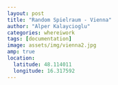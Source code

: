 ```yaml
---
layout: post
title: "Random Spielraum - Vienna"
author: "Alper Kalaycioglu"
categories: whereiwork
tags: [documentation]
image: assets/img/vienna2.jpg
amp: true
location:
  latitude: 48.114011
  longitude: 16.317592
---
```

